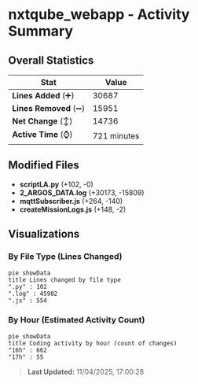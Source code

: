 # nxtqube_webapp - Activity Summary 

## Overall Statistics

| Stat                   | Value                                                             |
| ---------------------- | ----------------------------------------------------------------- |
| **Lines Added** (➕)   | 30687                                          |
| **Lines Removed** (➖) | 15951                                        |
| **Net Change** (↕)    | 14736                |
| **Active Time** (⌚)   | 721 minutes |


## Modified Files
- **scriptLA.py** (+102, -0)
- **2_ARGOS_DATA.log** (+30173, -15809)
- **mqttSubscriber.js** (+264, -140)
- **createMissionLogs.js** (+148, -2)

## Visualizations

### By File Type (Lines Changed)

```mermaid
pie showData
title Lines changed by file type
".py" : 102
".log" : 45982
".js" : 554
```

### By Hour (Estimated Activity Count)

```mermaid
pie showData
title Coding activity by hour (count of changes)
"16h" : 662
"17h" : 55
```


> **Last Updated:** 11/04/2025, 17:00:28